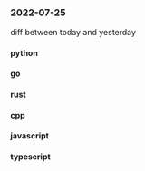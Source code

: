 ### 2022-07-25
diff between today and yesterday

#### python

#### go

#### rust

#### cpp

#### javascript

#### typescript
